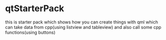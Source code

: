 # qtStarterPack
this is starter pack which shows how you can create things with qml which can take data from cpp(using listview and tableview) and also call some cpp functions(using buttons)
